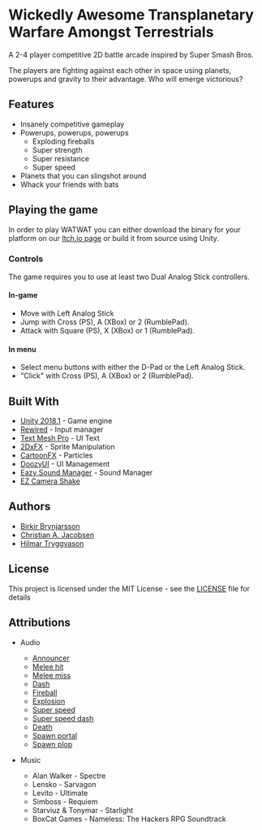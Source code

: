 # Wickedly Awesome Transplanetary Warfare Amongst Terrestrials

A 2-4 player competitive 2D battle arcade inspired by Super Smash Bros.

The players are fighting against each other in space using planets, powerups and gravity to their advantage. Who will emerge victorious?

## Features

* Insanely competitive gameplay
* Powerups, powerups, powerups
    * Exploding fireballs
    * Super strength
    * Super resistance
    * Super speed
* Planets that you can slingshot around
* Whack your friends with bats

## Playing the game

In order to play WATWAT you can either download the binary for your platform on our [Itch.io page](https://indexu.itch.io/watwat) or build it from source using Unity.

### Controls

The game requires you to use at least two Dual Analog Stick controllers.

#### In-game

* Move with Left Analog Stick
* Jump with Cross (PS), A (XBox) or 2 (RumblePad).
* Attack with Square (PS), X (XBox) or 1 (RumblePad).

#### In menu

* Select menu buttons with either the D-Pad or the Left Analog Stick.
* "Click" with Cross (PS), A (XBox) or 2 (RumblePad).

## Built With

* [Unity 2018.1](https://unity3d.com/) - Game engine
* [Rewired](https://assetstore.unity.com/packages/tools/utilities/rewired-21676) - Input manager
* [Text Mesh Pro](https://assetstore.unity.com/packages/essentials/beta-projects/textmesh-pro-84126) - UI Text
* [2DxFX](https://assetstore.unity.com/packages/tools/sprite-management/2dxfx-2d-sprite-fx-42566) - Sprite Manipulation
* [CartoonFX](https://assetstore.unity.com/publishers/1669) - Particles
* [DoozyUI](https://assetstore.unity.com/packages/tools/gui/doozyui-complete-ui-management-system-47352) - UI Management
* [Eazy Sound Manager](https://assetstore.unity.com/packages/tools/audio/eazy-sound-manager-71142) - Sound Manager
* [EZ Camera Shake](https://assetstore.unity.com/packages/tools/camera/ez-camera-shake-33148)

## Authors

* [Birkir Brynjarsson](https://github.com/birkirbrynjarsson)
* [Christian A. Jacobsen](https://github.com/ChristianJacobsen)
* [Hilmar Tryggvason](https://github.com/Indexu)

## License

This project is licensed under the MIT License - see the [LICENSE](LICENSE) file for details

## Attributions

* Audio
   * [Announcer](http://kenney.nl/assets/voiceover-pack-fighter)
   * [Melee hit](http://99sounds.org/fight-sound-effects/)
   * [Melee miss](https://freesound.org/people/InspectorJ/sounds/394429/)
   * [Dash](https://freesound.org/people/Aiwha/sounds/250712/)
   * [Fireball](https://freesound.org/people/LiamG_SFX/sounds/322479/)
   * [Explosion](https://freesound.org/people/Klerrp/sounds/114046/)
   * [Super speed](http://www.freesfx.co.uk/sfx/electricity)
   * [Super speed dash](https://freesound.org/people/Robinhood76/sounds/341966/)
   * [Death](https://freesound.org/people/unfa/sounds/259300/)
   * [Spawn portal](https://freesound.org/people/alanmcki/sounds/401324/)
   * [Spawn plop](https://freesound.org/people/acclivity/sounds/19988/)

* Music
   * Alan Walker - Spectre
   * Lensko - Sarvagon
   * Levito - Ultimate
   * Simboss - Requiem
   * Starviuz & Tonymar - Starlight
   * BoxCat Games - Nameless: The Hackers RPG Soundtrack
